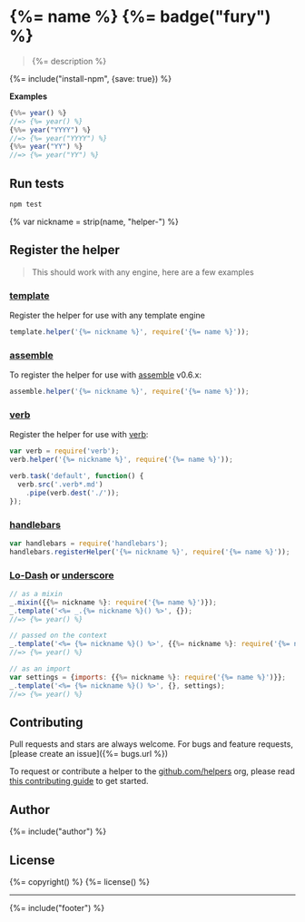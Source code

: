 # {%= name %} {%= badge("fury") %}

> {%= description %}

{%= include("install-npm", {save: true}) %}

**Examples**

```js
{%%= year() %}
//=> {%= year() %}
{%%= year("YYYY") %}
//=> {%= year("YYYY") %}
{%%= year("YY") %}
//=> {%= year("YY") %}
```

## Run tests

```bash
npm test
```
{% var nickname = strip(name, "helper-") %}
## Register the helper

> This should work with any engine, here are a few examples

### [template]

Register the helper for use with any template engine

```js
template.helper('{%= nickname %}', require('{%= name %}'));
```

### [assemble]

To register the helper for use with [assemble] v0.6.x:

```js
assemble.helper('{%= nickname %}', require('{%= name %}'));
```

### [verb]

Register the helper for use with [verb]:

```js
var verb = require('verb');
verb.helper('{%= nickname %}', require('{%= name %}'));

verb.task('default', function() {
  verb.src('.verb*.md')
    .pipe(verb.dest('./'));
});
```

### [handlebars]

```js
var handlebars = require('handlebars');
handlebars.registerHelper('{%= nickname %}', require('{%= name %}'));
```

### [Lo-Dash] or [underscore]

```js
// as a mixin
_.mixin({{%= nickname %}: require('{%= name %}')});
_.template('<%= _.{%= nickname %}() %>', {});
//=> {%= year() %}

// passed on the context
_.template('<%= {%= nickname %}() %>', {{%= nickname %}: require('{%= name %}')});
//=> {%= year() %}

// as an import
var settings = {imports: {{%= nickname %}: require('{%= name %}')}};
_.template('<%= {%= nickname %}() %>', {}, settings);
//=> {%= year() %}
```

## Contributing
Pull requests and stars are always welcome. For bugs and feature requests, [please create an issue]({%= bugs.url %})

To request or contribute a helper to the [github.com/helpers][helpers] org, please read [this contributing guide][guide] to get started.

## Author
{%= include("author") %}

## License
{%= copyright() %}
{%= license() %}

***

{%= include("footer") %}

[assemble]: https://github.com/assemble/assemble
[generator-verb]: https://github.com/assemble/generator-verb
[handlebars-helpers]: https://github.com/assemble/handlebars-helpers/
[handlebars]: https://github.com/wycats/handlebars.js/
[helpers]: https://github.com/helpers
[Lo-Dash]: https://lodash.com/
[template]: https://github.com/jonschlinkert/template
[underscore]: https://github.com/jashkenas/underscore
[verb]: https://github.com/assemble/verb
[guide]: https://github.com/helpers/requests